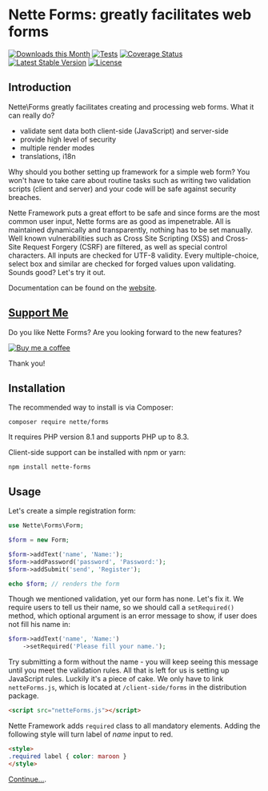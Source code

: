Nette Forms: greatly facilitates web forms
==========================================

[![Downloads this Month](https://img.shields.io/packagist/dm/nette/forms.svg)](https://packagist.org/packages/nette/forms)
[![Tests](https://github.com/nette/forms/actions/workflows/tests.yml/badge.svg?branch=v3.2)](https://github.com/nette/forms/actions)
[![Coverage Status](https://coveralls.io/repos/github/nette/forms/badge.svg?branch=v3.2)](https://coveralls.io/github/nette/forms?branch=v3.2)
[![Latest Stable Version](https://poser.pugx.org/nette/forms/v/stable)](https://github.com/nette/forms/releases)
[![License](https://img.shields.io/badge/license-New%20BSD-blue.svg)](https://github.com/nette/forms/blob/master/license.md)


Introduction
------------

Nette\Forms greatly facilitates creating and processing web forms. What it can really do?

- validate sent data both client-side (JavaScript) and server-side
- provide high level of security
- multiple render modes
- translations, i18n

Why should you bother setting up framework for a simple web form? You won't have to take care about routine tasks such as writing two validation scripts (client and server) and your code will be safe against security breaches.

Nette Framework puts a great effort to be safe and since forms are the most common user input, Nette forms are as good as impenetrable. All is maintained dynamically and transparently, nothing has to be set manually. Well known vulnerabilities such as Cross Site Scripting (XSS) and Cross-Site Request Forgery (CSRF) are filtered, as well as special control characters. All inputs are checked for UTF-8 validity. Every multiple-choice, select box and similar are checked for forged values upon validating. Sounds good? Let's try it out.

Documentation can be found on the [website](https://doc.nette.org/forms).


[Support Me](https://github.com/sponsors/dg)
--------------------------------------------

Do you like Nette Forms? Are you looking forward to the new features?

[![Buy me a coffee](https://files.nette.org/icons/donation-3.svg)](https://github.com/sponsors/dg)

Thank you!


Installation
------------

The recommended way to install is via Composer:

```
composer require nette/forms
```

It requires PHP version 8.1 and supports PHP up to 8.3.


Client-side support can be installed with npm or yarn:

```
npm install nette-forms
```

Usage
-----

Let's create a simple registration form:

```php
use Nette\Forms\Form;

$form = new Form;

$form->addText('name', 'Name:');
$form->addPassword('password', 'Password:');
$form->addSubmit('send', 'Register');

echo $form; // renders the form
```
Though we mentioned validation, yet our form has none. Let's fix it. We require users to tell us their name, so we should call a `setRequired()` method, which optional argument is an error message to show, if user does not fill his name in:

```php
$form->addText('name', 'Name:')
	->setRequired('Please fill your name.');
```

Try submitting a form without the name - you will keep seeing this message until you meet the validation rules. All that is left for us is setting up JavaScript rules. Luckily it's a piece of cake. We only have to link `netteForms.js`, which is located at `/client-side/forms` in the distribution package.

```html
<script src="netteForms.js"></script>
```

Nette Framework adds `required` class to all mandatory elements. Adding the following style will turn label of *name* input to red.

```html
<style>
.required label { color: maroon }
</style>
```

[Continue…](https://doc.nette.org/en/forms).
